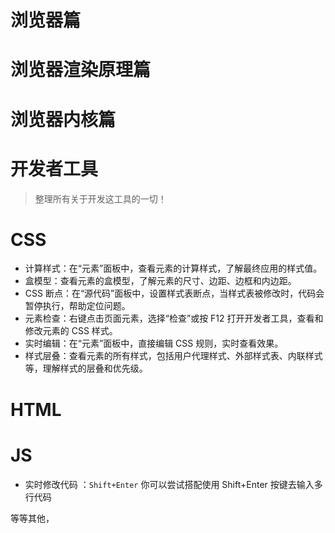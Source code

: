 
# 浏览器篇


# 浏览器渲染原理篇

# 浏览器内核篇

# 开发者工具

> 整理所有关于开发这工具的一切！


# CSS 

- 计算样式：在“元素”面板中，查看元素的计算样式，了解最终应用的样式值。
- 盒模型：查看元素的盒模型，了解元素的尺寸、边距、边框和内边距。
- CSS 断点：在“源代码”面板中，设置样式表断点，当样式表被修改时，代码会暂停执行，帮助定位问题。
- 元素检查：右键点击页面元素，选择“检查”或按 F12 打开开发者工具，查看和修改元素的 CSS 样式。
- 实时编辑：在“元素”面板中，直接编辑 CSS 规则，实时查看效果。
- 样式层叠：查看元素的所有样式，包括用户代理样式、外部样式表、内联样式等，理解样式的层叠和优先级。


# HTML


# JS

- 实时修改代码 ：`Shift+Enter` 你可以尝试搭配使用 Shift+Enter 按键去输入多行代码


等等其他，
